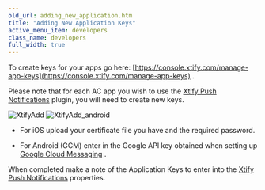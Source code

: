 ```yaml
---
old_url: adding_new_application.htm
title: "Adding New Application Keys"
active_menu_item: developers
class_name: developers
full_width: true
---
```



To create keys for your apps go here: [https://console.xtify.com/manage-app-keys](https://console.xtify.com/manage-app-keys) .

Please note that for each AC app you wish to use the [Xtify Push Notifications](/developers/documentation/ac-mobile-build-phonegap/ac-mobile-build/ac-build-plugins/xtify-push-notifications/) plugin, you will need to create new keys.

![XtifyAdd](/img/docs/xtifyadd.zoom49.png) ![XtifyAdd\_android](/img/docs/xtifyadd_android.zoom48.png)


 - For iOS upload your certificate file you have and the required password.

 - For Android (GCM) enter in the Google API key obtained when setting up [Google Cloud Messaging](/developers/documentation/ac-mobile-build-phonegap/ac-mobile-build/ac-build-plugins/xtify-push-notifications/google-cloud-messaging) .

When completed make a note of the Application Keys to enter into the [Xtify Push Notifications](/developers/documentation/ac-mobile-build-phonegap/ac-mobile-build/ac-build-plugins/xtify-push-notifications/) properties.
